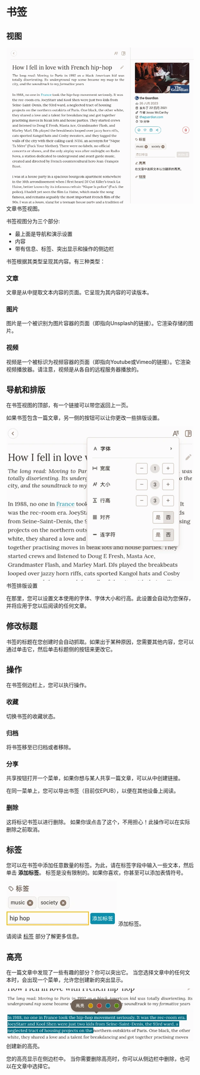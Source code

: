 # 书签

## 视图

![书签视图](./img/bookmark-view.webp)
文章书签视图。

书签视图分为三个部分:

- 最上面是导航和演示设置
- 内容
- 带有信息、标签、突出显示和操作的侧边栏


书签根据其类型呈现其内容。有三种类型：

### 文章

文章是从中提取文本内容的页面。它呈现为其内容的可读版本。

### 图片

图片是一个被识别为图片容器的页面（即指向Unsplash的链接）。它渲染存储的图片。

### 视频

视频是一个被标识为视频容器的页面（即指向Youtube或Vimeo的链接）。它渲染视频播放器。请注意，视频是从各自的远程服务器播放的。

## 导航和排版

在书签视图的顶部，有一个链接可以带您返回上一页。

如果书签包含一篇文章，另一侧的按钮可以让你更改一些排版设置。

![书签排版设置](./img/bookmark-typography.webp)
书签排版设置

在那里，您可以设置文本使用的字体、字体大小和行高。此设置会自动为您保存，并将应用于您以后阅读的任何文章。


## 修改标题

书签的标题在您创建时会自动抓取。如果出于某种原因，您需要其他内容，您可以通过单击它，然后单击标题侧的按钮来更改它。


## 操作

在书签侧边栏上，您可以执行操作。

### 收藏

切换书签的收藏状态。

### 归档

将书签移至已归档或者移除。

### 分享

共享按钮打开一个菜单，如果你想与某人共享一篇文章，可以从中创建链接。

在同一菜单上，您可以导出书签（目前仅EPUB），以便在其他设备上阅读。


### 删除

这将标记书签以进行删除。
如果你误点击了这个，不用担心！此操作可以在实际删除之前取消。


## 标签

您可以在书签中添加任意数量的标签。为此，请在标签字段中输入一些文本，然后单击 **添加标签**。 标签是没有限制的。如果你喜欢，你甚至可以添加表情符号。

![书签标签表单](./img/bookmark-labels.webp)
添加标签。

请阅读 [标签](./labels.md) 部分了解更多信息。

## 高亮

在一篇文章中发现了一些有趣的部分？你可以突出它。
当您选择文章中的任何文本时，会出现一个菜单，允许您创建新的突出显示。

![书签添加高亮](./img/bookmark-highlight.webp)
创建新的高亮。

您的高亮显示在侧边栏中。
当你需要删除高亮时，你可以从侧边栏中删除，也可以在文章中选择它。
